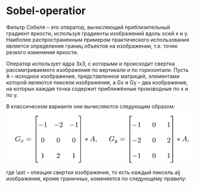 # Sobel-operatior
Фильтр Собеля – это оператор, вычисляющий приблизительный градиент яркости, используя градиенты изображений вдоль осей x и y. Наиболее распространенным примером практического использования является определение границ объектов на изображении, т.е. точек резкого изменения яркости.

Оператор использует ядра 3x3, с которыми и происходит свертка рассматриваемого изображения по вертикали и по горизонтали. Пусть A – исходное изображение, представленное матрицей, элементами которой являются пиксели изображения, а Gx и Gy – два изображения, на которых каждая точка содержит приближённые производные по x и по y.

В классическом варианте они вычисляются следующим образом:
![Иллюстрация к проекту](https://github.com/Arthur-tu/Sobel-operatior/raw/main/sobel1.jpg)

где \ast – опеация свертки изображения, то есть каждый пиксель aij изображения, кроме
граничных, изменяется по следующему правилу:
